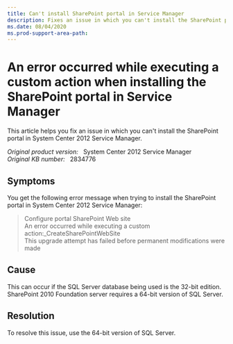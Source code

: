 ```yaml
---
title: Can't install SharePoint portal in Service Manager
description: Fixes an issue in which you can't install the SharePoint portal in System Center 2012 Service Manager.
ms.date: 08/04/2020
ms.prod-support-area-path:
---
```

# An error occurred while executing a custom action when installing the SharePoint portal in Service Manager

This article helps you fix an issue in which you can't install the SharePoint portal in System Center 2012 Service Manager.

_Original product version:_ &nbsp; System Center 2012 Service Manager  
_Original KB number:_ &nbsp; 2834776

## Symptoms

You get the following error message when trying to install the SharePoint portal in System Center 2012 Service Manager:

> Configure portal SharePoint Web site  
> An error occurred while executing a custom action:_CreateSharePointWebSite  
> This upgrade attempt has failed before permanent modifications were made

## Cause

This can occur if the SQL Server database being used is the 32-bit edition. SharePoint 2010 Foundation server requires a 64-bit version of SQL Server.

## Resolution

To resolve this issue, use the 64-bit version of SQL Server.
